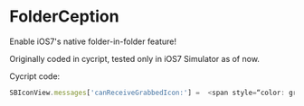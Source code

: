 FolderCeption
=============

Enable iOS7's native folder-in-folder feature!

Originally coded in cycript, tested only in iOS7 Simulator as of now.

Cycript code:
```javascript
SBIconView.messages['canReceiveGrabbedIcon:'] =  <span style=“color: green;”>function</span> (icon){ return YES; }
```
